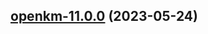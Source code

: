 

## [openkm-11.0.0](https://github.com/succelle/charts/compare/openkm-10.0.22...openkm-11.0.0) (2023-05-24)

